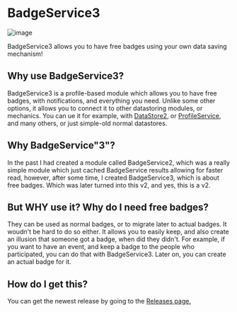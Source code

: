 # BadgeService3
![image](https://img.shields.io/github/downloads/LucasMZReal/BadgeService3/total)

BadgeService3 allows you to have free badges using your own data saving mechanism!

## Why use BadgeService3?
BadgeService3 is a profile-based module which allows you to have free badges, with notifications, and everything you need. Unlike some other options, it allows you to connect it to other datastoring modules, or mechanics. You can ue it for example, with [DataStore2](https://github.com/Kampfkarren/Roblox/tree/master/DataStore2), or [ProfileService](https://github.com/MadStudioRoblox/ProfileService), and many others, or just simple-old normal datastores.

## Why BadgeService"3"?

In the past I had created a module called BadgeService2, which was a really simple module which just cached BadgeService results allowing for faster read, however, after some time, I created BadgeService3, which is about free badges. Which was later turned into this v2, and yes, this is a v2.

## But WHY use it? Why do I need free badges?

They can be used as normal badges, or to migrate later to actual badges. It woudn't be hard to do so either. It allows you to easily keep, and also create an illusion that someone got a badge, when did they didn't. For example, if you want to have an event, and keep a badge to the people who participated, you can do that with BadgeService3. Later on, you can create an actual badge for it.

## How do I get this?

You can get the newest release by going to the [Releases page.](https://github.com/LucasMZReal/BadgeService3/releases)
